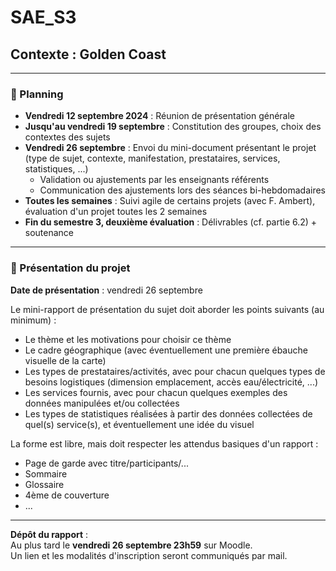# SAE_S3

## Contexte : Golden Coast

---

### 📅 Planning

- **Vendredi 12 septembre 2024** : Réunion de présentation générale
- **Jusqu'au vendredi 19 septembre** : Constitution des groupes, choix des contextes des sujets
- **Vendredi 26 septembre** : Envoi du mini-document présentant le projet (type de sujet, contexte, manifestation, prestataires, services, statistiques, ...)
  - Validation ou ajustements par les enseignants référents
  - Communication des ajustements lors des séances bi-hebdomadaires
- **Toutes les semaines** : Suivi agile de certains projets (avec F. Ambert), évaluation d'un projet toutes les 2 semaines
- **Fin du semestre 3, deuxième évaluation** : Délivrables (cf. partie 6.2) + soutenance

---

### 📝 Présentation du projet

**Date de présentation** : vendredi 26 septembre

Le mini-rapport de présentation du sujet doit aborder les points suivants (au minimum) :

- Le thème et les motivations pour choisir ce thème
- Le cadre géographique (avec éventuellement une première ébauche visuelle de la carte)
- Les types de prestataires/activités, avec pour chacun quelques types de besoins logistiques (dimension emplacement, accès eau/électricité, ...)
- Les services fournis, avec pour chacun quelques exemples des données manipulées et/ou collectées
- Les types de statistiques réalisées à partir des données collectées de quel(s) service(s), et éventuellement une idée du visuel

La forme est libre, mais doit respecter les attendus basiques d'un rapport :
- Page de garde avec titre/participants/...
- Sommaire
- Glossaire
- 4ème de couverture
- ...

---

**Dépôt du rapport** :  
Au plus tard le **vendredi 26 septembre 23h59** sur Moodle.  
Un lien et les modalités d'inscription seront communiqués par mail.
